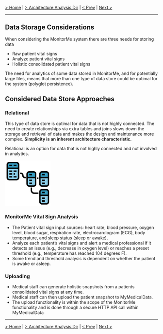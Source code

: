 [> Home](../README.md)  |  [> Architecture Analysis Dir](README.md) |  [< Prev](3.5.CapacityPlanning.md)  |  [Next >](3.7.ArchitectureStyleSelection.md)

---


## Data Storage Considerations

When considering the MonitorMe system there are three needs for storing data

- Raw patient vital signs
- Analyze patient vital signs
- Holistic consolidated patient vital signs

The need for analytics of some data stored in MonitorMe, and for potentially large files, means that more than one type of data store could be optimal for the system (polyglot persistence).

## Considered Data Store Approaches

### Relational

This type of data store is optimal for data that is not highly connected. The need to create relationships via extra tables and joins slows down the storage and retrieval of data and makes the design and maintenance more complex. **Simplicity is an inherent architecture characteristic.**

Relational is an option for data that is not highly connected and not involved in analytics.

<img src="../assets/images/relational.png" width="150" height="150"/>

### MonitorMe Vital Sign Analysis

- The Patient vital sign input sources: heart rate, blood pressure, oxygen level, blood sugar, respiration rate, electrocardiogram (ECG), body temperature, and
sleep status (sleep or awake).
- Analyze each patient’s vital signs and alert a medical professional if it detects an issue (e.g., decrease in oxygen level) or reaches a preset
threshold (e.g., temperature has reached 104 degrees F).
- Some trend and threshold analysis is dependent on whether the patient is awake or asleep.


### Uploading

- Medical staff can generate holistic snapshots from a patients consolidated vital signs at any time. 
- Medical staff can then upload the patient snapshot to MyMedicalData. 
- The upload functionality is within the scope of the MonitorMe functionality and is done through a secure HTTP API call within MyMedicalData

---
[> Home](../README.md)  |  [> Architecture Analysis Dir](README.md) |  [< Prev](3.5.CapacityPlanning.md)  |  [Next >](3.7.ArchitectureStyleSelection.md)
